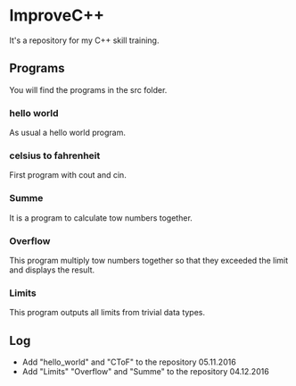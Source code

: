 # ImproveC++
It's a repository for my C++ skill training.

## Programs
You will find the programs in the src folder.

### hello world
As usual a hello world program.

### celsius to fahrenheit
First program with cout and cin.

### Summe
It is a program to calculate tow numbers together.

### Overflow
This program multiply tow numbers together so that they exceeded the limit and displays the result.

### Limits
This program outputs all limits from trivial data types.

## Log
 - Add "hello_world" and "CToF" to the repository 05.11.2016
 - Add "Limits" "Overflow" and "Summe" to the repository 04.12.2016 
